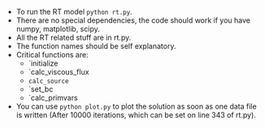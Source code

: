 - To run the RT model `python rt.py`.
- There are no special dependencies, the code should work if you have numpy, matplotlib, scipy.
- All the RT related stuff are in rt.py. 
- The function names should be self explanatory.
- Critical functions are:
    - `initialize
    - `calc_viscous_flux
    - `calc_source`
    - `set_bc
    - `calc_primvars
- You can use `python plot.py` to plot the solution as soon as one data file is written (After 10000 iterations, which can be set on line 343 of rt.py).